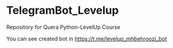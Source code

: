 # TelegramBot_Levelup
Repository for Quera Python-LevelUp Course

You can see created bot in https://t.me/levelup_mhbehroozi_bot
